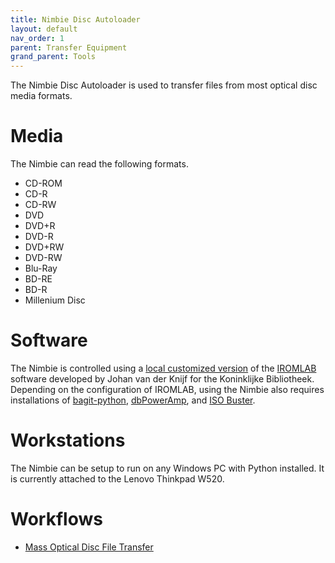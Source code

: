 ```yaml
---
title: Nimbie Disc Autoloader
layout: default
nav_order: 1
parent: Transfer Equipment
grand_parent: Tools
---
```

The Nimbie Disc Autoloader is used to transfer files from most optical disc media formats.

# Media
The Nimbie can read the following formats.
- CD-ROM
- CD-R
- CD-RW
- DVD
- DVD+R
- DVD-R
- DVD+RW
- DVD-RW
- Blu-Ray
- BD-RE
- BD-R
- Millenium Disc

# Software
The Nimbie is controlled using a [local customized version](https://github.com/NYPL/iromlab) of the [IROMLAB](https://github.com/KBNLresearch/iromlab) software developed by Johan van der Knijf for the Koninklijke Bibliotheek. Depending on the configuration of IROMLAB, using the Nimbie also requires installations of [bagit-python](software#bagitpy), [dbPowerAmp](software#dbpoweramp), and [ISO Buster](software#isobuster).

# Workstations
The Nimbie can be setup to run on any Windows PC with Python installed. It is currently attached to the Lenovo Thinkpad W520.

# Workflows
* [Mass Optical Disc File Transfer](transfers/nimbie-transfers)
